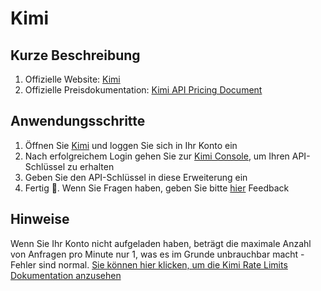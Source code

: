 # Kimi

## Kurze Beschreibung

1. Offizielle Website: [Kimi](https://platform.moonshot.cn/)
2. Offizielle Preisdokumentation: [Kimi API Pricing Document](https://platform.moonshot.cn/docs/pricing/chat#%E8%AE%A1%E8%B4%B9%E5%9F%BA%E6%9C%AC%E6%A6%82%E5%BF%B5)

## Anwendungsschritte

1. Öffnen Sie [Kimi](https://platform.moonshot.cn/console/api-keys) und loggen Sie sich in Ihr Konto ein
2. Nach erfolgreichem Login gehen Sie zur [Kimi Console](https://platform.moonshot.cn/console/api-keys), um Ihren API-Schlüssel zu erhalten
3. Geben Sie den API-Schlüssel in diese Erweiterung ein
4. Fertig 🎉. Wenn Sie Fragen haben, geben Sie bitte [hier](https://github.com/immersive-translate/immersive-translate/issues/137) Feedback

## Hinweise
Wenn Sie Ihr Konto nicht aufgeladen haben, beträgt die maximale Anzahl von Anfragen pro Minute nur 1, was es im Grunde unbrauchbar macht - Fehler sind normal. [Sie können hier klicken, um die Kimi Rate Limits Dokumentation anzusehen](https://platform.moonshot.cn/docs/pricing/limits)